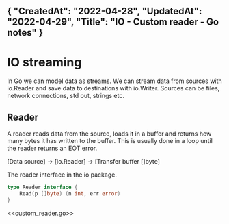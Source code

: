 {
"CreatedAt": "2022-04-28",
"UpdatedAt": "2022-04-29",
"Title": "IO - Custom reader - Go notes"
}
---
# IO streaming
In Go we can model data as streams. We can stream data from sources with io.Reader and save data to destinations with io.Writer. Sources can be  files, network connections, std out, strings etc.

## Reader
A reader reads data from the source, loads it in a buffer and returns how many bytes it has written to the buffer. This is usually done in a loop until the reader returns an EOT error.

[Data source] -> [io.Reader] -> [Transfer buffer []byte]


The reader interface in the io package.
```go
type Reader interface {
    Read(p []byte) (n int, err error)
}
```

<<custom_reader.go>>
